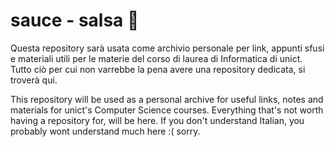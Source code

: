 # sauce - salsa 🍅

Questa repository sarà usata come archivio personale per link, appunti sfusi e materiali utili per le materie del corso di laurea di Informatica di unict.
Tutto ciò per cui non varrebbe la pena avere una repository dedicata, si troverà qui.

This repository will be used as a personal archive for useful links, notes and materials for unict's Computer Science courses.
Everything that's not worth having a repository for, will be here. If you don't understand Italian, you probably wont understand much here :( sorry.